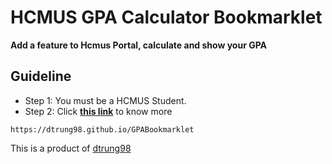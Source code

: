 # HCMUS GPA Calculator Bookmarklet

**Add a feature to Hcmus Portal, calculate and show your GPA**

## Guideline

- Step 1: You must be a HCMUS Student.
- Step 2: Click **[this link](https://dtrung98.github.io/GPABookmarklet)** to know more

```
https://dtrung98.github.io/GPABookmarklet
```

This is a product of [dtrung98](https://github.com/dtrung98)